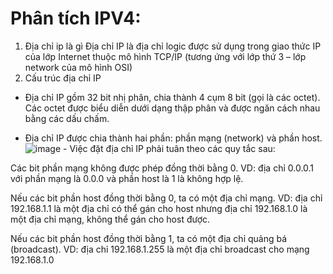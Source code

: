  # Phân tích IPV4:
 1. Địa chỉ ip là gì
 Địa chỉ IP là địa chỉ logic được sử dụng trong giao thức IP của lớp Internet thuộc mô hình TCP/IP (tương ứng với lớp thứ 3 – lớp network của mô hình OSI)
 2. Cấu trúc địa chỉ IP
-   Địa chỉ IP gồm 32 bit nhị phân, chia thành 4 cụm 8 bit (gọi là các octet). Các octet được biểu diễn dưới dạng thập phân và được ngăn cách nhau bằng các dấu chấm.

-    Địa chỉ IP được chia thành hai phần: phần mạng (network) và phần host.
    ![image](https://user-images.githubusercontent.com/105496635/181904030-ed9fe7ff-90fb-4ab7-a374-fc6171463c43.png)
    -    Việc đặt địa chỉ IP phải tuân theo các quy tắc sau:

Các bit phần mạng không được phép đồng thời bằng 0.
VD: địa chỉ 0.0.0.1 với phần mạng là 0.0.0 và phần host là 1 là không hợp lệ.

Nếu các bit phần host đồng thời bằng 0, ta có một địa chỉ mạng.
VD: địa chỉ 192.168.1.1 là một địa chỉ có thể gán cho host nhưng địa chỉ 192.168.1.0 là một địa chỉ mạng, không thể gán cho host được.

Nếu các bit phần host đồng thời bằng 1, ta có một địa chỉ quảng bá (broadcast).
VD: địa chỉ 192.168.1.255 là một địa chỉ broadcast cho mạng 192.168.1.0
